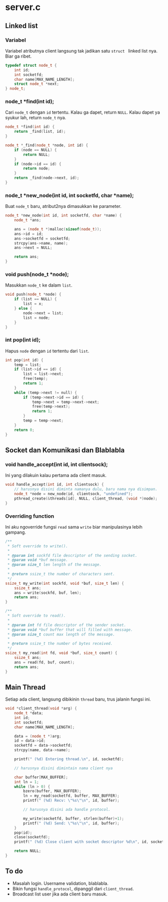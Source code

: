 # server.c

## Linked list

### Variabel

Variabel atributnya client langsung tak jadikan satu `struct `
linked list nya. Biar ga ribet.
```c++
typedef struct node_t {
	int id;
	int socketfd;
	char name[MAX_NAME_LENGTH];
	struct node_t *next;
} node_t;
```

### node_t *find(int id);

Cari `node_t` dengan `id` tertentu. Kalau ga dapet, return `NULL`.
Kalau dapet ya syukur lah, return `node_t` nya.
```c++
node_t *find(int id) {
	return _find(list, id);
}

node_t *_find(node_t *node, int id) {
	if (node == NULL) {
		return NULL;
	}
	if (node->id == id) {
		return node;
	}
	return _find(node->next, id);
}
```

### node_t *new_node(int id, int socketfd, char *name);

Buat `node_t` baru, atribut2nya dimasukkan ke parameter.
```c++
node_t *new_node(int id, int socketfd, char *name) {
	node_t *ans;

	ans = (node_t *)malloc(sizeof(node_t));
	ans->id = id;
	ans->socketfd = socketfd;
	strcpy(ans->name, name);
	ans->next = NULL;

	return ans;
}
```

### void push(node_t *node);

Masukkan `node_t` ke dalam `list`.
```c++
void push(node_t *node) {
	if (list == NULL) {
		list = x;
	} else {
		node->next = list;
		list = node;
	}
}
```

### int pop(int id);

Hapus `node` dengan `id` tertentu dari `list`.
```c++
int pop(int id) {
	temp = list;
	if (list->id == id) {
		list = list->next;
		free(temp);
		return 1;
	}
	while (temp->next != null) {
		if (temp->next->id == id) {
			temp->next = temp->next->next;
			free(temp->next);
			return 1;
		}
		temp = temp->next;
	}
	return 0;
}
```

## Socket dan Komunikasi dan Blablabla

### void handle_accept(int id, int clientsock);

Ini yang dilakuin kalau pertama ada client masuk.
```c++
void handle_accept(int id, int clientsock) {
	// harusnya disini diminta namanya dulu, baru nama nya disimpan.
	node_t *node = new_node(id, clientsock, "undefined");
	pthread_create(&threads[id], NULL, client_thread, (void *)node);
}
```

### Overriding function

Ini aku ngoverride fungsi `read` sama `write` biar manipulasinya
lebih gampang.
```c++
/**
 * Soft override to write().
 *
 * @param int sockfd file descriptor of the sending socket.
 * @param void *buf message.
 * @param size_t len length of the message.
 *
 * @return ssize_t the number of characters sent.
 */
ssize_t my_write(int sockfd, void *buf, size_t len) {
	ssize_t ans;
	ans = write(sockfd, buf, len);
	return ans;
}

/**
 * Soft override to read().
 *
 * @param int fd file descriptor of the sender socket.
 * @param void *buf buffer that will filled with message.
 * @param size_t count max length of the message.
 *
 * @return ssize_t the number of bytes received.
 */
ssize_t my_read(int fd, void *buf, size_t count) {
	ssize_t ans;
	ans = read(fd, buf, count);
	return ans;
}
```

## Main Thread

Setiap ada client, langsung dibikinin `thread` baru, trus jalanin
fungsi ini.
```c++
void *client_thread(void *arg) {
	node_t *data;
	int id;
	int socketfd;
	char name[MAX_NAME_LENGTH];

	data = (node_t *)arg;
	id = data->id;
	socketfd = data->socketfd;
	strcpy(name, data->name);

	printf(" (%d) Entering thread.\n", id, socketfd);

	// harusnya disini dimintain nama client nya

	char buffer[MAX_BUFFER];
	int ln = 1;
	while (ln > 0) {
		bzero(buffer, MAX_BUFFER);
		ln = my_read(socketfd, buffer, MAX_BUFFER);
		printf(" (%d) Recv: \"%s\"\n", id, buffer);

		// harusnya disini ada handle protocol.

		my_write(socketfd, buffer, strlen(buffer)+1);
		printf(" (%d) Send: \"%s\"\n", id, buffer);
	}
	pop(id);
	close(socketfd);
	printf(" (%d) Close client with socket descriptor %d\n", id, socketfd);

	return NULL;
}
```

## To do
- Masalah login. Username validation, blablabla.
- Bikin fungsi `handle_protocol`, dipanggil dari `client_thread`.
- Broadcast list user jika ada client baru masuk.